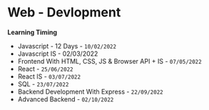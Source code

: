# Web - Devlopment
**Learning Timing**
- Javascript - 12 Days - `10/02/2022`
- Javascript IS - 02/03/2022
- Frontend With HTML, CSS, JS & Browser API + IS - `07/05/2022`
- React - `25/06/2022`
- React IS - `03/07/2022`
- SQL - `23/07/2022`
- Backend Development With Express - `22/09/2022`
- Advanced Backend - `02/10/2022`

